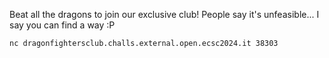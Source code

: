 Beat all the dragons to join our exclusive club! People say it's unfeasible... I say you can find a way :P

`nc dragonfightersclub.challs.external.open.ecsc2024.it 38303`
